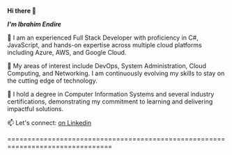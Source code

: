 **Hi there 👋**

***I'm Ibrahim Endire***

🌱 I am an experienced Full Stack Developer with proficiency in C#, JavaScript, and hands-on expertise across multiple cloud platforms including Azure, AWS, and Google Cloud.


🌱 My areas of interest include DevOps, System Administration, Cloud Computing, and Networking. I am continuously evolving my skills to stay on the cutting edge of technology.


🌱 I hold a degree in Computer Information Systems and several industry certifications, demonstrating my commitment to learning and delivering impactful solutions.


📫 Let's connect: [on Linkedin]( https://www.linkedin.com/in/ibrahimendire/)


================================================================================
